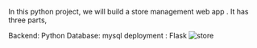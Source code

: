 In this python project, we will build a  store management web app . It has three parts,

Backend: Python
Database: mysql
deployment : Flask
![store](https://user-images.githubusercontent.com/117585708/210168247-d71340d5-94fe-4b80-809b-af95869a9c31.png)
